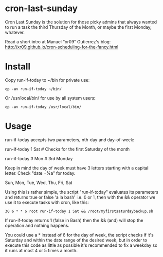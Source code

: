 cron-last-sunday
================

Cron Last Sunday is the solution for those picky admins that always wanted to run a task the third Thursday of the Month, or maybe the first Monday, whatever.

Read a short intro at Manuel "xr09" Gutierrez's blog: http://xr09.github.io/cron-scheduling-for-the-fancy.html


Install
=======

Copy run-if-today to ~/bin for private use:

    cp -av run-if-today ~/bin/

Or /usr/local/bin/ for use by all system users:

    cp -av run-if-today /usr/local/bin/


Usage
=====

run-if-today accepts two parameters, nth-day and day-of-week:


run-if-today 1 Sat # Checks for the first Saturday of the month

run-if-today 3 Mon # 3rd Monday


Keep in mind the day of week must have 3 letters starting with a capital letter. Check "date +%a" for today.

Sun, Mon, Tue, Wed, Thu, Fri, Sat



Using this is rather simple, the script "run-if-today" evaluates its parameters and returns true or false 'a la bash' i.e. 0 or 1, then with the && operator we use it to execute tasks with cron, like this:

    30 6 * * 6 root run-if-today 1 Sat && /root/myfirstsaturdaybackup.sh


If run-if-today returns 1 (false in Bash) then the && (and) will stop the operation and nothing happens.

You could use a * instead of 6 for the day of week, the script checks if it's Saturday and within the date range of the desired week, but in order to execute this code as little as possible it's recommended to fix a weekday so it runs at most 4 or 5 times a month.
